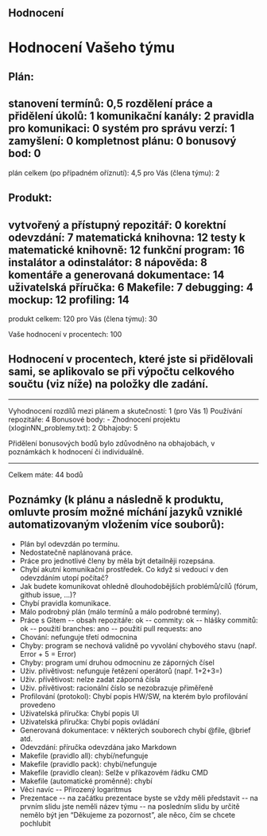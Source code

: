 ## Hodnocení 
Hodnocení Vašeho týmu
=====================

Plán:
-----
stanovení termínů: 0,5
rozdělení práce a přidělení úkolů: 1
komunikační kanály: 2
pravidla pro komunikaci: 0
systém pro správu verzí: 1
zamyšlení: 0
kompletnost plánu: 0
bonusový bod: 0
-------------------------------------
plán celkem (po případném oříznutí): 4,5
pro Vás (člena týmu): 2

Produkt:
--------
vytvořený a přístupný repozitář: 0
korektní odevzdání: 7
matematická knihovna: 12
testy k matematické knihovně: 12
funkční program: 16
instalátor a odinstalátor: 8
nápověda: 8
komentáře a generovaná dokumentace: 14
uživatelská příručka: 6
Makefile: 7
debugging: 4
mockup: 12
profiling: 14
-------------------------------------
produkt celkem: 120
pro Vás (člena týmu): 30

Vaše hodnocení v procentech: 100

Hodnocení v procentech, které jste si přidělovali sami, se aplikovalo se při výpočtu celkového součtu (viz níže) na položky dle zadání.
-------------------------------------

-------------------------------------
Vyhodnocení rozdílů mezi plánem a skutečností: 1 (pro Vás 1)
Používání repozitáře: 4
Bonusové body: -
Zhodnocení projektu (xloginNN_problemy.txt): 2
Obhajoby: 5

Přidělení bonusových bodů bylo zdůvodněno na obhajobách, v poznámkách k hodnocení či individuálně.

-------------------------------------

Celkem máte: 44 bodů


Poznámky (k plánu a následně k produktu, omluvte prosím možné míchání jazyků vzniklé automatizovaným vložením více souborů):
-----------------------------------------
- Plán byl odevzdán po termínu.
- Nedostatečně naplánovaná práce.
- Práce pro jednotlivé členy by měla být detailněji rozepsána.
- Chybí akutní komunikační prostředek. Co když si vedoucí v den odevzdáním utopí počítač?
- Jak budete komunikovat ohledně dlouhodobějších problémů/cílů (fórum, github issue, ...)?
- Chybí pravidla komunikace.
- Málo podrobný plán (málo termínů a málo podrobné termíny).
- Práce s Gitem
-- obsah repozitáře: ok
-- commity: ok
-- hlášky commitů: ok
-- použití branches: ano
-- použití pull requests: ano
- Chování: nefunguje třetí odmocnina
- Chyby: program se nechová validně po vyvolání chybového stavu (např. Error + 5 = Error)
- Chyby: program umí druhou odmocninu ze záporných čísel
- Uživ. přívětivost: nefunguje řetězení operátorů (např. 1+2+3=)
- Uživ. přívětivost: nelze zadat záporná čísla
- Uživ. přívětivost: racionální číslo se nezobrazuje přiměřeně
- Profilování (protokol): Chybí popis HW/SW, na kterém bylo profilování provedeno
- Uživatelská příručka: Chybí popis UI
- Uživatelská příručka: Chybí popis ovládání
- Generovaná dokumentace: v některých souborech chybí @file, @brief atd.
- Odevzdání: příručka odevzdána jako Markdown
- Makefile (pravidlo all): chybí/nefunguje
- Makefile (pravidlo pack): chybí/nefunguje
- Makefile (pravidlo clean): Selže v příkazovém řádku CMD
- Makefile (automatické proměnné): chybí
- Věci navíc
-- Přirozený logaritmus
- Prezentace
-- na začátku prezentace byste se vždy měli představit
-- na prvním slidu jste neměli název týmu
-- na posledním slidu by určitě nemělo být jen “Děkujeme za pozornost”, ale něco, čím se chcete pochlubit

